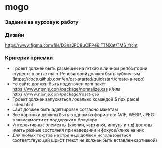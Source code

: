 # mogo
### Задание на курсовую работу
### Дизайн
https://www.figma.com/file/D3hs2PC8uClFPe6iTTNXat/TMS_front
### Критерии приемки
* Проект должен быть размещен на гитхаб в личном репозитории студента в ветке main. Репозиторий должен быть публичным (https://docs.github.com/en/get-started/quickstart/create-a-repo)
* На сайте должен быть подключен npm пакет https://www.npmjs.com/package/normalize.css и/или https://www.npmjs.com/package/reset-css
* Проект должен запускаться локально командой $ npx parcel index.html
* Сайт должен быть адаптирован согласно макетам
* Все картинки должны быть в одном из форматов: AVIF, WEBP, JPEG - в зависимости от поддержки в браузере
* Интерактивные элементы (кнопки, картинки, инпуты и т.д) должны иметь разные состояния при наведении и фокусе/клике на них
* Для любых текстов на странице должен использоваться соответствующий шрифт (текст не должен быть вставлен картинкой)